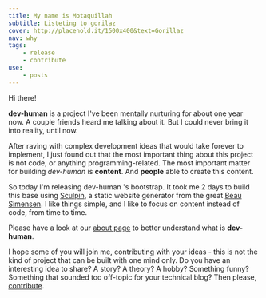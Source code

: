 ```yaml
---
title: My name is Motaquillah
subtitle: Listeting to gorilaz
cover: http://placehold.it/1500x400&text=Gorillaz
nav: why
tags:
    - release
    - contribute
use:
    - posts
---
```


Hi there!

**dev-human** is a project I've been mentally nurturing for about one year now. A couple friends heard me talking about it.
But I could never bring it into reality, until now.

After raving with complex development ideas that would take forever to implement, I just found out that the most important thing
about this project is not code, or anything programming-related. The most important matter for building _dev-human_
is **content**. And **people** able to create this content.

So today I'm releasing dev-human 's bootstrap. It took me 2 days to build this base using [Sculpin](https://sculpin.io/), a static website generator
from the great [Beau Simensen](https://twitter.com/beausimensen). I like things simple, and I like to focus on content instead of code, from time to time.

Please have a look at our [about page](/about) to better understand what is **dev-human**.

I hope some of you will join me, contributing with your ideas - this is not the kind of project that can be built with one mind only.
Do you have an interesting idea to share? A story? A theory? A hobby? Something funny? Something that sounded too off-topic for your
technical blog? Then please, [contribute](/docs/contribute).